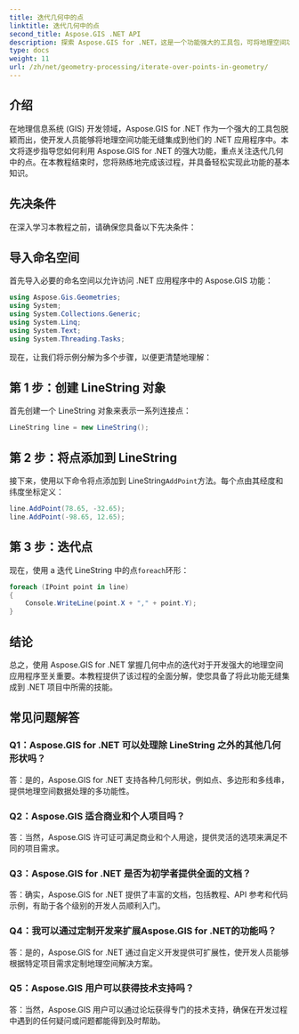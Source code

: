 ```yaml
---
title: 迭代几何中的点
linktitle: 迭代几何中的点
second_title: Aspose.GIS .NET API
description: 探索 Aspose.GIS for .NET，这是一个功能强大的工具包，可将地理空间功能无缝集成到您的 .NET 应用程序中。
type: docs
weight: 11
url: /zh/net/geometry-processing/iterate-over-points-in-geometry/
---
```

## 介绍

在地理信息系统 (GIS) 开发领域，Aspose.GIS for .NET 作为一个强大的工具包脱颖而出，使开发人员能够将地理空间功能无缝集成到他们的 .NET 应用程序中。本文将逐步指导您如何利用 Aspose.GIS for .NET 的强大功能，重点关注迭代几何中的点。在本教程结束时，您将熟练地完成该过程，并具备轻松实现此功能的基本知识。

## 先决条件

在深入学习本教程之前，请确保您具备以下先决条件：

## 导入命名空间

首先导入必要的命名空间以允许访问 .NET 应用程序中的 Aspose.GIS 功能：

```csharp
using Aspose.Gis.Geometries;
using System;
using System.Collections.Generic;
using System.Linq;
using System.Text;
using System.Threading.Tasks;
```

现在，让我们将示例分解为多个步骤，以便更清楚地理解：

## 第 1 步：创建 LineString 对象

首先创建一个 LineString 对象来表示一系列连接点：

```csharp
LineString line = new LineString();
```

## 第 2 步：将点添加到 LineString

接下来，使用以下命令将点添加到 LineString`AddPoint`方法。每个点由其经度和纬度坐标定义：

```csharp
line.AddPoint(78.65, -32.65);
line.AddPoint(-98.65, 12.65);
```

## 第 3 步：迭代点

现在，使用 a 迭代 LineString 中的点`foreach`环形：

```csharp
foreach (IPoint point in line)
{
    Console.WriteLine(point.X + "," + point.Y);
}
```

## 结论

总之，使用 Aspose.GIS for .NET 掌握几何中点的迭代对于开发强大的地理空间应用程序至关重要。本教程提供了该过程的全面分解，使您具备了将此功能无缝集成到 .NET 项目中所需的技能。

## 常见问题解答

### Q1：Aspose.GIS for .NET 可以处理除 LineString 之外的其他几何形状吗？

答：是的，Aspose.GIS for .NET 支持各种几何形状，例如点、多边形和多线串，提供地理空间数据处理的多功能性。

### Q2：Aspose.GIS 适合商业和个人项目吗？

答：当然，Aspose.GIS 许可证可满足商业和个人用途，提供灵活的选项来满足不同的项目需求。

### Q3：Aspose.GIS for .NET 是否为初学者提供全面的文档？

答：确实，Aspose.GIS for .NET 提供了丰富的文档，包括教程、API 参考和代码示例，有助于各个级别的开发人员顺利入门。

### Q4：我可以通过定制开发来扩展Aspose.GIS for .NET的功能吗？

答：是的，Aspose.GIS for .NET 通过自定义开发提供可扩展性，使开发人员能够根据特定项目需求定制地理空间解决方案。

### Q5：Aspose.GIS 用户可以获得技术支持吗？

答：当然，Aspose.GIS 用户可以通过论坛获得专门的技术支持，确保在开发过程中遇到的任何疑问或问题都能得到及时帮助。